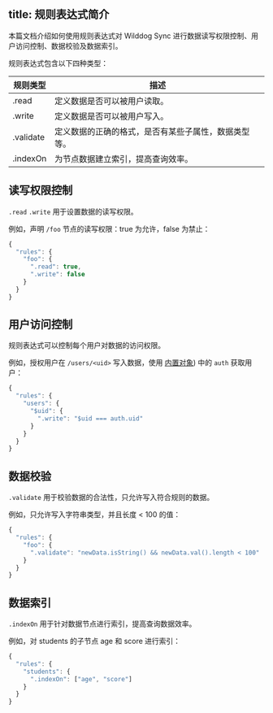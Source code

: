 
title: 规则表达式简介
---

本篇文档介绍如何使用规则表达式对 Wilddog Sync 进行数据读写权限控制、用户访问控制、数据校验及数据索引。


规则表达式包含以下四种类型：

| 规则类型   | 描述                             |
| --------- | ------------------------------ |
| .read     | 定义数据是否可以被用户读取。            |
| .write    | 定义数据是否可以被用户写入。                 |
| .validate | 定义数据的正确的格式，是否有某些子属性，数据类型等。|
| .indexOn  | 为节点数据建立索引，提高查询效率。               |


## 读写权限控制

`.read` `.write` 用于设置数据的读写权限。

例如，声明 `/foo` 节点的读写权限：true 为允许，false 为禁止：

```javascript
{
  "rules": {
    "foo": {
      ".read": true,
      ".write": false
    }
  }
}
```


## 用户访问控制

规则表达式可以控制每个用户对数据的访问权限。

例如，授权用户在 `/users/<uid>` 写入数据，使用 [内置对象](/sync/Web/rules/access.html#内置对象)) 中的 `auth` 获取用户：

```javascript
{
  "rules": {
    "users": {
      "$uid": {
        ".write": "$uid === auth.uid"
      }
    }
  }
}
```


## 数据校验

`.validate` 用于校验数据的合法性，只允许写入符合规则的数据。

例如，只允许写入字符串类型，并且长度 < 100 的值：

```javascript
{
  "rules": {
    "foo": {
      ".validate": "newData.isString() && newData.val().length < 100"
    }
  }
}
```




## 数据索引

`.indexOn` 用于针对数据节点进行索引，提高查询数据效率。

例如，对 students 的子节点 age 和 score 进行索引：

```javascript
{
  "rules": {
    "students": {
      ".indexOn": ["age", "score"]
    }
  }
}
```






